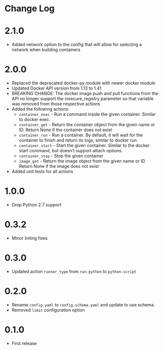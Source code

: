 # Change Log

# 2.1.0

- Added network option to the config that will allow for selecting a network when building containers

# 2.0.0

- Replaced the depracated docker-py module with newer docker module
- Updated Docker API version from 1.13 to 1.41
- BREAKING CHANGE: The docker image push and pull functions from the API no longer support the insecure_registry parameter so that variable was removed from those respective actions
- Added the following actions:
  - `container_exec` - Run a command inside the given container. Similar to docker exec.
  - `container_get` - Return the container object from the given name or ID. Return None if the container does not exist
  - `container_run` - Run a container. By default, it will wait for the container to finish and return its logs, similar to docker run
  - `container_start` - Start the given container. Similar to the docker start command, but doesn’t support attach options.
  - `container_stop` - Stop the given container
  - `image_get` - Return the image object from the given name or ID. Return None if the image does not exist
- Added unit tests for all actions

# 1.0.0

* Drop Python 2.7 support

# 0.3.2

- Minor linting fixes

# 0.3.0

- Updated action `runner_type` from `run-python` to `python-script`

# 0.2.0

- Rename `config.yaml` to `config.schema.yaml` and update to use schema.
- Removed `limit` configuration option

# 0.1.0

- First release 
